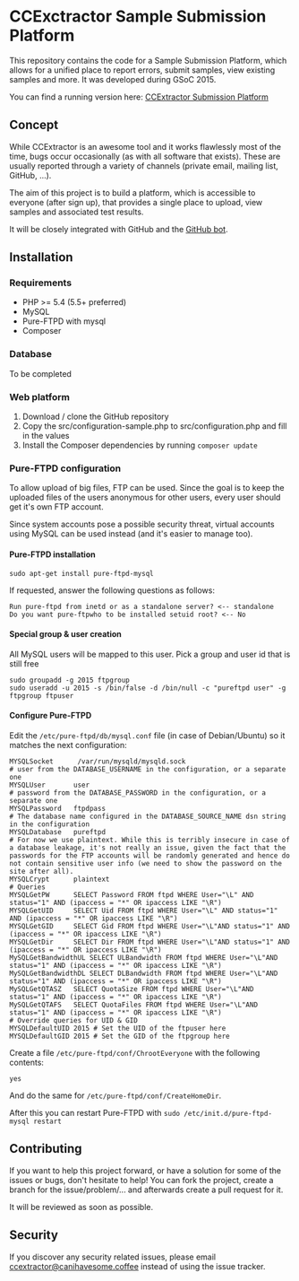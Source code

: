 # CCExctractor Sample Submission Platform

This repository contains the code for a Sample Submission Platform, which allows for a unified place to report errors, submit samples, view existing samples and more. It was developed during GSoC 2015.

You can find a running version here: [CCExtractor Submission Platform](http://ccextractor.canihavesome.coffee)

## Concept

While CCExtractor is an awesome tool and it works flawlessly most of the time, bugs occur occasionally (as with all software that exists). These are usually reported through a variety of channels (private email, mailing list, GitHub, ...).

The aim of this project is to build a platform, which is accessible to everyone (after sign up), that provides a single place to upload, view samples and associated test results.

It will be closely integrated with GitHub and the [GitHub bot](https://github.com/wforums/ccx_gitbot).

## Installation

### Requirements

* PHP >= 5.4 (5.5+ preferred)
* MySQL
* Pure-FTPD with mysql
* Composer

### Database

To be completed

### Web platform

1. Download / clone the GitHub repository
2. Copy the src/configuration-sample.php to src/configuration.php and fill in the values
3. Install the Composer dependencies by running `composer update`

### Pure-FTPD configuration

To allow upload of big files, FTP can be used. Since the goal is to keep the uploaded files of the users anonymous for other users, every user should get it's own FTP account.

Since system accounts pose a possible security threat, virtual accounts using MySQL can be used instead (and it's easier to manage too).

#### Pure-FTPD installation

`sudo apt-get install pure-ftpd-mysql`

If requested, answer the following questions as follows:

```
Run pure-ftpd from inetd or as a standalone server? <-- standalone
Do you want pure-ftpwho to be installed setuid root? <-- No
```

#### Special group & user creation

All MySQL users will be mapped to this user. Pick a group and user id that is still free

```
sudo groupadd -g 2015 ftpgroup
sudo useradd -u 2015 -s /bin/false -d /bin/null -c "pureftpd user" -g ftpgroup ftpuser
```

#### Configure Pure-FTPD

Edit the `/etc/pure-ftpd/db/mysql.conf` file (in case of Debian/Ubuntu) so it matches the next configuration:

```
MYSQLSocket      /var/run/mysqld/mysqld.sock
# user from the DATABASE_USERNAME in the configuration, or a separate one
MYSQLUser       user 
# password from the DATABASE_PASSWORD in the configuration, or a separate one
MYSQLPassword   ftpdpass
# The database name configured in the DATABASE_SOURCE_NAME dsn string in the configuration
MYSQLDatabase   pureftpd
# For now we use plaintext. While this is terribly insecure in case of a database leakage, it's not really an issue, given the fact that the passwords for the FTP accounts will be randomly generated and hence do not contain sensitive user info (we need to show the password on the site after all).
MYSQLCrypt      plaintext
# Queries
MYSQLGetPW      SELECT Password FROM ftpd WHERE User="\L" AND status="1" AND (ipaccess = "*" OR ipaccess LIKE "\R")
MYSQLGetUID     SELECT Uid FROM ftpd WHERE User="\L" AND status="1" AND (ipaccess = "*" OR ipaccess LIKE "\R")
MYSQLGetGID     SELECT Gid FROM ftpd WHERE User="\L"AND status="1" AND (ipaccess = "*" OR ipaccess LIKE "\R")
MYSQLGetDir     SELECT Dir FROM ftpd WHERE User="\L"AND status="1" AND (ipaccess = "*" OR ipaccess LIKE "\R")
MySQLGetBandwidthUL SELECT ULBandwidth FROM ftpd WHERE User="\L"AND status="1" AND (ipaccess = "*" OR ipaccess LIKE "\R")
MySQLGetBandwidthDL SELECT DLBandwidth FROM ftpd WHERE User="\L"AND status="1" AND (ipaccess = "*" OR ipaccess LIKE "\R")
MySQLGetQTASZ   SELECT QuotaSize FROM ftpd WHERE User="\L"AND status="1" AND (ipaccess = "*" OR ipaccess LIKE "\R")
MySQLGetQTAFS   SELECT QuotaFiles FROM ftpd WHERE User="\L"AND status="1" AND (ipaccess = "*" OR ipaccess LIKE "\R")
# Override queries for UID & GID
MYSQLDefaultUID 2015 # Set the UID of the ftpuser here
MYSQLDefaultGID 2015 # Set the GID of the ftpgroup here
```

Create a file `/etc/pure-ftpd/conf/ChrootEveryone` with the following contents:

```
yes
```

And do the same for `/etc/pure-ftpd/conf/CreateHomeDir`.

After this you can restart Pure-FTPD with `sudo /etc/init.d/pure-ftpd-mysql restart`

## Contributing

If you want to help this project forward, or have a solution for some of the issues or bugs, don't hesitate to help! You can fork the project, create a branch for the issue/problem/... and afterwards create a pull request for it.

It will be reviewed as soon as possible.

## Security

If you discover any security related issues, please email ccextractor@canihavesome.coffee instead of using the issue tracker.